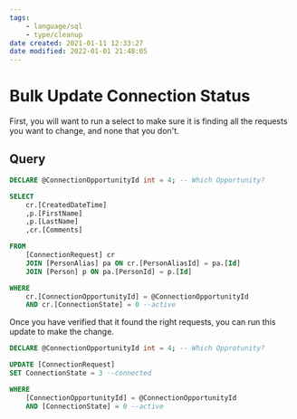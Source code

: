 ```yaml
---
tags:
    - language/sql
    - type/cleanup
date created: 2021-01-11 12:33:27
date modified: 2022-01-01 21:48:05
---
```


# Bulk Update Connection Status

First, you will want to run a select to make sure it is finding all the requests you want to change, and none that you don't.

## Query

```sql
DECLARE @ConnectionOpportunityId int = 4; -- Which Opportunity?

SELECT
    cr.[CreatedDateTime]
    ,p.[FirstName]
    ,p.[LastName]
    ,cr.[Comments]

FROM
    [ConnectionRequest] cr
    JOIN [PersonAlias] pa ON cr.[PersonAliasId] = pa.[Id]
    JOIN [Person] p ON pa.[PersonId] = p.[Id]

WHERE
    cr.[ConnectionOpportunityId] = @ConnectionOpportunityId
    AND cr.[ConnectionState] = 0 --active

```

Once you have verified that it found the right requests, you can run this update to make the change.

```sql
DECLARE @ConnectionOpportunityId int = 4; -- Which Opprotunity?

UPDATE [ConnectionRequest]
SET ConnectionState = 3 --connected

WHERE
    [ConnectionOpportunityId] = @ConnectionOpportunityId
    AND [ConnectionState] = 0 --active
```
